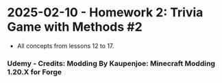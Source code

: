 # 2025-02-10 - Homework 2: Trivia Game with Methods #2
* All concepts from lessons 12 to 17.

### Udemy - Credits: Modding By Kaupenjoe: Minecraft Modding 1.20.X for Forge
